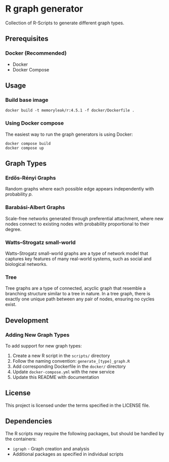 # R graph generator
Collection of R-Scripts to generate different graph types.

## Prerequisites
### Docker (Recommended)
- Docker
- Docker Compose

## Usage
### Build base image
    docker build -t memoryleak/r:4.5.1 -f docker/Dockerfile .
    
### Using Docker compose

The easiest way to run the graph generators is using Docker:
    
    docker compose build
    docker compose up

## Graph Types

### Erdős-Rényi Graphs
Random graphs where each possible edge appears independently with probability *p*. 

### Barabási-Albert Graphs
Scale-free networks generated through preferential attachment, where new nodes connect to existing nodes with probability proportional to their degree.

### Watts–Strogatz small-world
Watts–Strogatz small-world graphs are a type of network model that captures key features of many real-world systems, such as social and biological networks. 

### Tree
Tree graphs are a type of connected, acyclic graph that resemble a branching structure similar to a tree in nature. In a tree graph, there is exactly one unique path between any pair of nodes, ensuring no cycles exist. 

## Development

### Adding New Graph Types

To add support for new graph types:

1. Create a new R script in the `scripts/` directory
2. Follow the naming convention: `generate_[type]_graph.R`
3. Add corresponding Dockerfile in the `docker/` directory
4. Update `docker-compose.yml` with the new service
5. Update this README with documentation

## License

This project is licensed under the terms specified in the LICENSE file.

## Dependencies

The R scripts may require the following packages, but should be handled by the containers:
- `igraph` - Graph creation and analysis
- Additional packages as specified in individual scripts